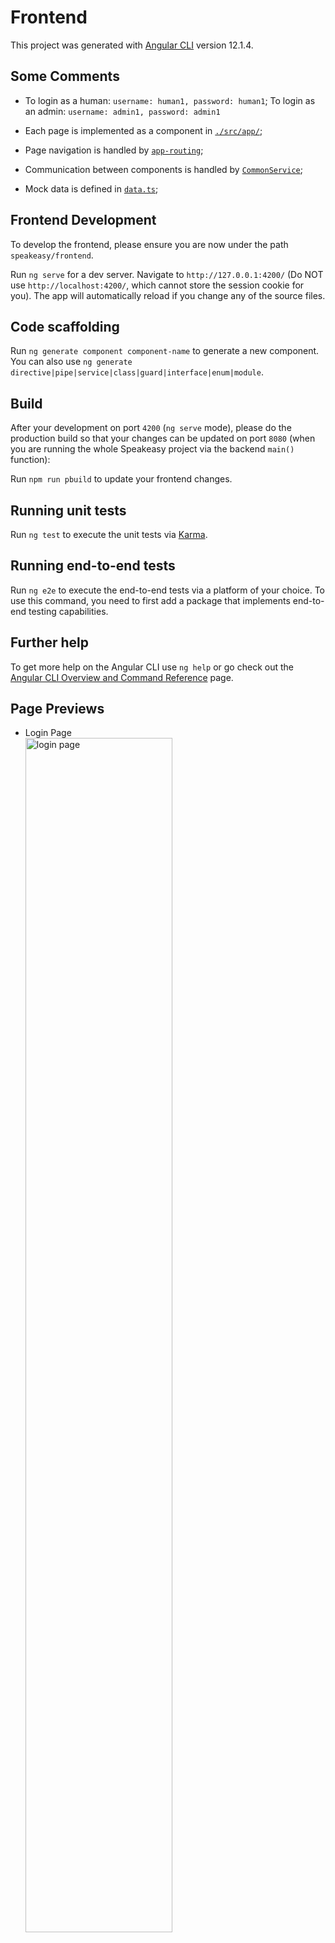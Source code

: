# Frontend

This project was generated with [Angular CLI](https://github.com/angular/angular-cli) version 12.1.4.

## Some Comments

- To login as a human: `username: human1, password: human1`; To login as an admin: `username: admin1, password: admin1`

- Each page is implemented as a component in [`./src/app/`](https://gitlab.ifi.uzh.ch/ddis/Lectures/atai/speakeasy/-/tree/main/frontend/src/app);

- Page navigation is handled by [`app-routing`](https://gitlab.ifi.uzh.ch/ddis/Lectures/atai/speakeasy/-/blob/main/frontend/src/app/app-routing.module.ts); 

- Communication between components is handled by [`CommonService`](https://gitlab.ifi.uzh.ch/ddis/Lectures/atai/speakeasy/-/blob/main/frontend/src/app/common.service.ts);

- Mock data is defined in [`data.ts`](https://gitlab.ifi.uzh.ch/ddis/Lectures/atai/speakeasy/-/blob/main/frontend/src/app/data.ts); 
  
## Frontend Development

To develop the frontend, please ensure you are now under the path `speakeasy/frontend`.

Run `ng serve` for a dev server. Navigate to `http://127.0.0.1:4200/` (Do NOT use `http://localhost:4200/`, which cannot store the session cookie for you). The app will automatically reload if you change any of the source files.

## Code scaffolding

Run `ng generate component component-name` to generate a new component. You can also use `ng generate directive|pipe|service|class|guard|interface|enum|module`.

## Build

After your development on port `4200` (`ng serve` mode), please do the production build so that your changes can be updated on port `8080` (when you are running the whole Speakeasy project via the backend `main()` function):

Run `npm run pbuild` to update your frontend changes.

## Running unit tests

Run `ng test` to execute the unit tests via [Karma](https://karma-runner.github.io).

## Running end-to-end tests

Run `ng e2e` to execute the end-to-end tests via a platform of your choice. To use this command, you need to first add a package that implements end-to-end testing capabilities.

## Further help

To get more help on the Angular CLI use `ng help` or go check out the [Angular CLI Overview and Command Reference](https://angular.io/cli) page.

## Page Previews

- Login Page  
  <img src="https://gitlab.ifi.uzh.ch/ddis/Lectures/atai/speakeasy/-/raw/main/frontend/previews/login_page.png" alt="login page" width="70%">

- Panel Page  
  <img src="https://gitlab.ifi.uzh.ch/ddis/Lectures/atai/speakeasy/-/raw/main/frontend/previews/panel_page.png" alt="panel page" width="70%">

- Password Reset  
  <img src="https://gitlab.ifi.uzh.ch/ddis/Lectures/atai/speakeasy/-/raw/main/frontend/previews/password_reset.png" alt="password reset" width="70%">
  
- Chatting Page   
  <img src="https://gitlab.ifi.uzh.ch/ddis/Lectures/atai/speakeasy/-/raw/main/frontend/previews/chatting_page.png" alt="chatting page" width="70%">

- Rating Page   
  <img src="https://gitlab.ifi.uzh.ch/ddis/Lectures/atai/speakeasy/-/raw/main/frontend/previews/rating_page.png" alt="rating page" width="70%">

- History Page   
  <img src="https://gitlab.ifi.uzh.ch/ddis/Lectures/atai/speakeasy/-/raw/main/frontend/previews/history_page.png" alt="history page" width="70%">
  
- Admin Panel Page  
  <img src="https://gitlab.ifi.uzh.ch/ddis/Lectures/atai/speakeasy/-/raw/main/frontend/previews/admin_panel.png" alt="admin panel page" width="70%">
  
- Admin Chat Page  
  <img src="https://gitlab.ifi.uzh.ch/ddis/Lectures/atai/speakeasy/-/raw/main/frontend/previews/chatting_page.png" alt="admin chat page" width="70%">
  
- User Details Page  
  <img src="https://gitlab.ifi.uzh.ch/ddis/Lectures/atai/speakeasy/-/raw/main/frontend/previews/user_details.png" alt="user details page" width="70%">

- Chatroom Details Page  
  <img src="https://gitlab.ifi.uzh.ch/ddis/Lectures/atai/speakeasy/-/raw/main/frontend/previews/chatroom_details.png" alt="chatroom details page" width="70%">
